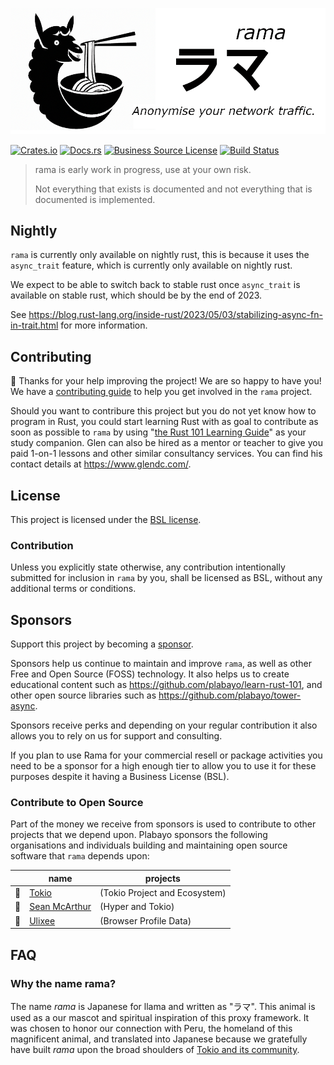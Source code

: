 ![rama banner](docs/img/banner.png)

[![Crates.io][crates-badge]][crates-url]
[![Docs.rs][docs-badge]][docs-url]
[![Business Source License][license-badge]][license-url]
[![Build Status][actions-badge]][actions-url]

[crates-badge]: https://img.shields.io/crates/v/rama.svg
[crates-url]: https://crates.io/crates/rama
[docs-badge]: https://img.shields.io/docsrs/rama/latest
[docs-url]: https://docs.rs/rama/latest/rama/index.html
[license-badge]: https://img.shields.io/badge/license-BSL-blue.svg
[license-url]: https://github.com/plabayo/rama/blob/master/LICENSE
[actions-badge]: https://github.com/plabayo/rama/workflows/CI/badge.svg
[actions-url]: https://github.com/plabayo/rama/actions?query=workflow%3ACI+branch%main

> rama is early work in progress, use at your own risk.
>
> Not everything that exists is documented and not everything that is documented is implemented.

## Nightly

`rama` is currently only available on nightly rust,
this is because it uses the `async_trait` feature,
which is currently only available on nightly rust.

We expect to be able to switch back to stable rust once `async_trait` is available on stable rust,
which should be by the end of 2023.

See <https://blog.rust-lang.org/inside-rust/2023/05/03/stabilizing-async-fn-in-trait.html> for more information.

## Contributing

:balloon: Thanks for your help improving the project! We are so happy to have
you! We have a [contributing guide][contributing] to help you get involved in the
`rama` project.

Should you want to contribure this project but you do not yet know how to program in Rust, you could start learning Rust with as goal to contribute as soon as possible to `rama` by using "[the Rust 101 Learning Guide](https://rust-lang.guide/)" as your study companion. Glen can also be hired as a mentor or teacher to give you paid 1-on-1 lessons and other similar consultancy services. You can find his contact details at <https://www.glendc.com/>.

## License

This project is licensed under the [BSL license][license].

### Contribution

Unless you explicitly state otherwise, any contribution intentionally submitted
for inclusion in `rama` by you, shall be licensed as BSL, without any
additional terms or conditions.

[contributing]: https://github.com/plabayo/rama/blob/main/CONTRIBUTING.md
[license]: https://github.com/plabayo/rama/blob/main/rama/LICENSE

## Sponsors

Support this project by becoming a [sponsor](https://github.com/sponsors/plabayo).

Sponsors help us continue to maintain and improve `rama`, as well as other
Free and Open Source (FOSS) technology. It also helps us to create
educational content such as <https://github.com/plabayo/learn-rust-101>,
and other open source libraries such as <https://github.com/plabayo/tower-async>.

Sponsors receive perks and depending on your regular contribution it also
allows you to rely on us for support and consulting.

If you plan to use Rama for your commercial resell or package activities you
need to be a sponsor for a high enough tier to allow you to use it
for these purposes despite it having a Business License (BSL).

### Contribute to Open Source

Part of the money we receive from sponsors is used to contribute to other projects
that we depend upon. Plabayo sponsors the following organisations and individuals
building and maintaining open source software that `rama` depends upon:

| | name | projects |
| - | - | - |
| 💌 | [Tokio](https://github.com/tokio-rs) | (Tokio Project and Ecosystem)
| 💌 | [Sean McArthur](https://github.com/seanmonstar) | (Hyper and Tokio)
| 💌 | [Ulixee](https://github.com/ulixee) | (Browser Profile Data)

## FAQ

### Why the name rama?

The name _rama_ is Japanese for llama and written as "ラマ".
This animal is used as a our mascot and spiritual inspiration of this proxy framework.
It was chosen to honor our connection with Peru, the homeland of this magnificent animal,
and translated into Japanese because we gratefully have built _rama_
upon the broad shoulders of [Tokio and its community](https://tokio.rs/).
